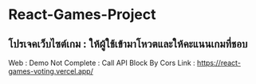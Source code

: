 # React-Games-Project
## โปรเจคเว็บไซต์เกม : ให้ผู้ใช้เข้ามาโหวตและให้คะแนนเกมที่ชอบ
Web : Demo
Not Complete : Call API Block By Cors
Link : https://react-games-voting.vercel.app/
